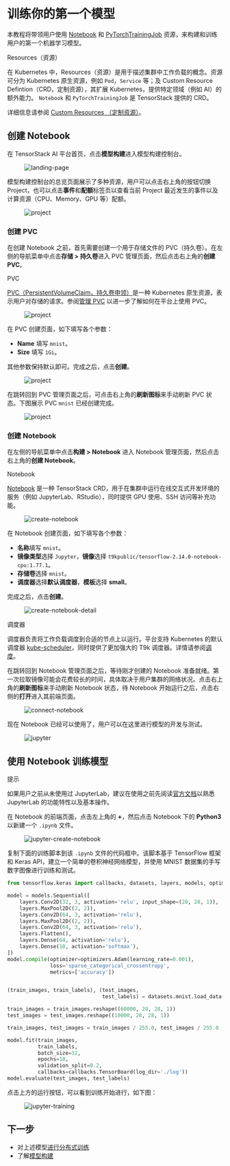 # 训练你的第一个模型

本教程将带领用户使用 [Notebook](../modules/building/notebook.md) 和 [PyTorchTrainingJob](../modules/jobs/pytorchtrainingjob.md) 资源，来构建和训练用户的第一个机器学习模型。

<aside class="note info">
<div class="title"> Resources（资源）</div>

在 Kubernetes 中，Resources（资源）是用于描述集群中工作负载的概念。资源可分为 Kubernetes 原生资源，例如 `Pod`，`Service` 等；及 Custom Resource Defintion（CRD，定制资源），其扩展 Kubernetes，提供特定领域（例如 AI）的额外能力。 `Notebook` 和 `PyTorchTrainingJob` 是 TensorStack 提供的 CRD。

详细信息请参阅 <a target="_blank" rel="noopener noreferrer" href="https://kubernetes.io/docs/concepts/extend-kubernetes/api-extension/custom-resources/"> Custom Resources （定制资源）</a>。

</aside>

## 创建 Notebook

在 TensorStack AI 平台首页，点击**模型构建**进入模型构建控制台。

<figure class="screenshot">
  <img alt="landing-page" src="../assets/get-started/training-first-model/landing-page.png" class="screenshot"/>
</figure>

模型构建控制台的总览页面展示了多种资源，用户可以点击右上角的按钮切换 Project，也可以点击**事件**和**配额**标签页以查看当前 Project 最近发生的事件以及计算资源（CPU、Memory、GPU 等）配额。

<figure class="screenshot">
  <img alt="project" src="../assets/get-started/training-first-model/overview.png" class="screenshot"/>
</figure>

### 创建 PVC

在创建 Notebook 之前，首先需要创建一个用于存储文件的 PVC（持久卷）。在左侧的导航菜单中点击**存储&nbsp;> 持久卷**进入 PVC 管理页面，然后点击右上角的**创建 PVC**。

<aside class="note info">
<div class="title">PVC</div>

<a target="_blank" rel="noopener noreferrer" href="https://kubernetes.io/zh/docs/concepts/storage/persistent-volumes/">PVC（PersistentVolumeClaim，持久卷申领）</a>是一种 Kubernetes 原生资源，表示用户对存储的请求。参阅[管理 PVC](../tasks/manage-pvc.md) 以进一步了解如何在平台上使用 PVC。

</aside>

<figure class="screenshot">
  <img alt="project" src="../assets/get-started/training-first-model/create-pvc.png" class="screenshot"/>
</figure>

在 PVC 创建页面，如下填写各个参数：

* **Name** 填写 `mnist`。
* **Size** 填写 `1Gi`。

其他参数保持默认即可。完成之后，点击**创建**。

<figure class="screenshot">
  <img alt="project" src="../assets/get-started/training-first-model/create-pvc-detail.png" class="screenshot"/>
</figure>

在跳转回到 PVC 管理页面之后，可点击右上角的**刷新图标**来手动刷新 PVC 状态。下图展示 PVC `mnist` 已经创建完成。

<figure class="screenshot">
  <img alt="project" src="../assets/get-started/training-first-model/create-pvc-finish.png" class="screenshot"/>
</figure>

### 创建 Notebook

在左侧的导航菜单中点击**构建 > Notebook** 进入 Notebook 管理页面，然后点击右上角的**创建 Notebook**。

<aside class="note info">
<div class="title">Notebook</div>

[Notebook](../modules/building/notebook.md) 是一种 TensorStack CRD，用于在集群中运行在线交互式开发环境的服务（例如 JupyterLab、RStudio），同时提供 GPU 使用、SSH 访问等补充功能。

</aside>

<figure class="screenshot">
  <img alt="create-notebook" src="../assets/get-started/training-first-model/create-notebook.png" class="screenshot"/>
</figure>

在 Notebook 创建页面，如下填写各个参数：

* **名称**填写 `mnist`。
* **镜像类型**选择 `Jupyter`，**镜像**选择 `t9kpublic/tensorflow-2.14.0-notebook-cpu:1.77.1`。
* **存储卷**选择 `mnist`。
* **调度器**选择**默认调度器**，**模板**选择 **small**。

完成之后，点击**创建**。

<figure class="screenshot">
  <img alt="create-notebook-detail" src="../assets/get-started/training-first-model/create-notebook-detail.png" class="screenshot"/>
</figure>

<aside class="note info">
<div class="title">调度器</div>

调度器负责将工作负载调度到合适的节点上以运行。平台支持 Kubernetes 的默认调度器 <a target="_blank" rel="noopener noreferrer" href="https://kubernetes.io/docs/concepts/scheduling-eviction/kube-scheduler/#kube-scheduler">kube-scheduler</a>，同时提供了更加强大的 T9k 调度器。详情请参阅[调度](../modules/scheduling/index.md)。

</aside>

在跳转回到 Notebook 管理页面之后，等待刚才创建的 Notebook 准备就绪。第一次拉取镜像可能会花费较长的时间，具体取决于用户集群的网络状况。点击右上角的**刷新图标**来手动刷新 Notebook 状态，待 Notebook 开始运行之后，点击右侧的**打开**进入其前端页面。

<figure class="screenshot">
  <img alt="connect-notebook" src="../assets/get-started/training-first-model/connect-notebook.png" class="screenshot"/>
</figure>

现在 Notebook 已经可以使用了，用户可以在这里进行模型的开发与测试。

<figure class="screenshot">
  <img alt="jupyter" src="../assets/get-started/training-first-model/jupyter.png" class="screenshot"/>
</figure>

## 使用 Notebook 训练模型

<aside class="note tip">
<div class="title">提示</div>

如果用户之前从未使用过 JupyterLab，建议在使用之前先阅读<a target="_blank" rel="noopener noreferrer" href="https://jupyterlab.readthedocs.io/en/stable/">官方文档</a>以熟悉 JupyterLab 的功能特性以及基本操作。

</aside>

在 Notebook 的前端页面，点击左上角的 **+**，然后点击 Notebook 下的 **Python3** 以新建一个 `.ipynb` 文件。

<figure class="screenshot">
  <img alt="jupyter-create-notebook" src="../assets/get-started/training-first-model/jupyter-create-notebook.png" class="screenshot"/>
</figure>

复制下面的训练脚本到该 `.ipynb` 文件的代码框中。该脚本基于 TensorFlow 框架和 Keras API，建立一个简单的卷积神经网络模型，并使用 MNIST 数据集的手写数字图像进行训练和测试。

```python title="keras_mnist.py"
from tensorflow.keras import callbacks, datasets, layers, models, optimizers

model = models.Sequential([
    layers.Conv2D(32, 3, activation='relu', input_shape=(28, 28, 1)),
    layers.MaxPool2D((2, 2)),
    layers.Conv2D(64, 3, activation='relu'),
    layers.MaxPool2D((2, 2)),
    layers.Conv2D(64, 3, activation='relu'),
    layers.Flatten(),
    layers.Dense(64, activation='relu'),
    layers.Dense(10, activation='softmax'),
])
model.compile(optimizer=optimizers.Adam(learning_rate=0.001),
              loss='sparse_categorical_crossentropy',
              metrics=['accuracy'])


(train_images, train_labels), (test_images,
                               test_labels) = datasets.mnist.load_data()

train_images = train_images.reshape((60000, 28, 28, 1))
test_images = test_images.reshape((10000, 28, 28, 1))

train_images, test_images = train_images / 255.0, test_images / 255.0

model.fit(train_images,
          train_labels,
          batch_size=32,
          epochs=10,
          validation_split=0.2,
          callbacks=callbacks.TensorBoard(log_dir='./log'))
model.evaluate(test_images, test_labels)

```

点击上方的运行按钮，可以看到训练开始进行，如下图：

<figure class="screenshot">
  <img alt="jupyter-training" src="../assets/get-started/training-first-model/jupyter-training.png" class="screenshot"/>
</figure>


## 下一步

* 对上述模型[进行分布式训练](./training-using-job.md)
* 了解[模型构建](../modules/building/index.md)
